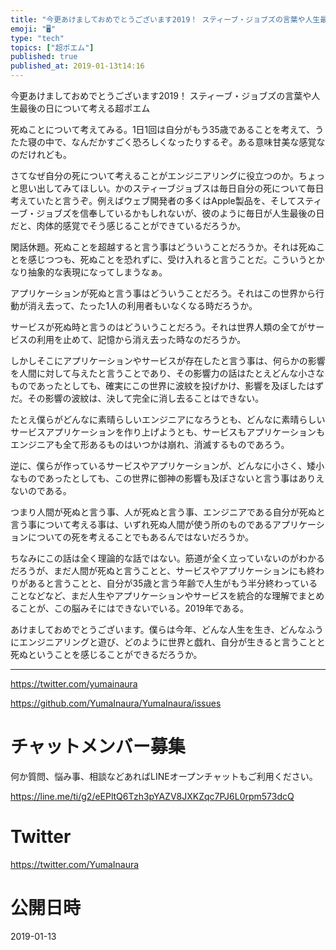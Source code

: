 ```yaml
---
title: "今更あけましておめでとうございます2019！ スティーブ・ジョブズの言葉や人生最後の日について考える超ポエム"
emoji: "🖥"
type: "tech"
topics: ["超ポエム"]
published: true
published_at: 2019-01-13t14:16
---
```


今更あけましておめでとうございます2019！ スティーブ・ジョブズの言葉や人生最後の日について考える超ポエム

死ぬことについて考えてみる。1日1回は自分がもう35歳であることを考えて、うたた寝の中で、なんだかすごく恐ろしくなったりするぞ。ある意味甘美な感覚なのだけれども。

さてなぜ自分の死について考えることがエンジニアリングに役立つのか。ちょっと思い出してみてほしい。かのスティーブジョブスは毎日自分の死について毎日考えていたと言うぞ。例えばウェブ開発者の多くはApple製品を、そしてスティーブ・ジョブズを信奉しているかもしれないが、彼のように毎日が人生最後の日だと、肉体的感覚でそう感じることができているだろうか。

閑話休題。死ぬことを超越すると言う事はどういうことだろうか。それは死ぬことを感じつつも、死ぬことを恐れずに、受け入れると言うことだ。こういうとかなり抽象的な表現になってしまうなぁ。

アプリケーションが死ぬと言う事はどういうことだろう。それはこの世界から行動が消え去って、たった1人の利用者もいなくなる時だろうか。

サービスが死ぬ時と言うのはどういうことだろう。それは世界人類の全てがサービスの利用を止めて、記憶から消え去った時なのだろうか。

しかしそこにアプリケーションやサービスが存在したと言う事は、何らかの影響を人間に対して与えたと言うことであり、その影響力の話はたとえどんな小さなものであったとしても、確実にこの世界に波紋を投げかけ、影響を及ぼしたはずだ。その影響の波紋は、決して完全に消し去ることはできない。

たとえ僕らがどんなに素晴らしいエンジニアになろうとも、どんなに素晴らしいサービスアプリケーションを作り上げようとも、サービスもアプリケーションもエンジニアも全て形あるものはいつかは崩れ、消滅するものであろう。

逆に、僕らが作っているサービスやアプリケーションが、どんなに小さく、矮小なものであったとしても、この世界に御神の影響も及ぼさないと言う事はありえないのである。

つまり人間が死ぬと言う事、人が死ぬと言う事、エンジニアである自分が死ぬと言う事について考える事は、いずれ死ぬ人間が使う所のものであるアプリケーションについての死を考えることでもあるんではないだろうか。

ちなみにこの話は全く理論的な話ではない。筋道が全く立っていないのがわかるだろうが、まだ人間が死ぬと言うことと、サービスやアプリケーションにも終わりがあると言うことと、自分が35歳と言う年齢で人生がもう半分終わっていることなどなど、まだ人生やアプリケーションやサービスを統合的な理解でまとめることが、この脳みそにはできないでいる。2019年である。

あけましておめでとうございます。僕らは今年、どんな人生を生き、どんなふうにエンジニアリングと遊び、どのように世界と戯れ、自分が生きると言うことと死ぬということを感じることができるだろうか。


---

https://twitter.com/yumainaura

https://github.com/YumaInaura/YumaInaura/issues









<!-- Update From Qiita API -->

# チャットメンバー募集


何か質問、悩み事、相談などあればLINEオープンチャットもご利用ください。

https://line.me/ti/g2/eEPltQ6Tzh3pYAZV8JXKZqc7PJ6L0rpm573dcQ





# Twitter


https://twitter.com/YumaInaura


<!-- Update From Qiita API -->



# 公開日時

2019-01-13
